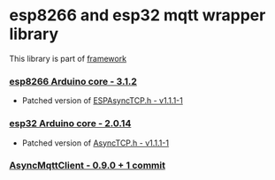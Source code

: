 # esp8266 and esp32 mqtt wrapper library

This library is part of [framework](https://github.com/serek4/esp-basic)

### [esp8266 Arduino core - 3.1.2](https://github.com/esp8266/Arduino/tree/3.1.2)

- Patched version of [ESPAsyncTCP.h - v1.1.1-1](https://github.com/serek4/AsyncTCP/tree/v1.1.1-1)  

### [esp32 Arduino core - 2.0.14](https://github.com/espressif/arduino-esp32/tree/2.0.14)

- Patched version of [AsyncTCP.h - v1.1.1-1](https://github.com/serek4/AsyncTCP/tree/v1.1.1-1)  

### [AsyncMqttClient - 0.9.0 + 1 commit](https://github.com/marvinroger/async-mqtt-client/tree/fb9db765ec120d95f3c7c34bf464fb4fe5ea6a8a)


